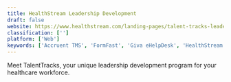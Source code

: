 ```yaml
---
title: HealthStream Leadership Development
draft: false 
website: https://www.healthstream.com/landing-pages/talent-tracks-leadership-development
classification: ['']
platform: ['Web']
keywords: ['Accruent TMS', 'FormFast', 'Giva eHelpDesk', 'HealthStream', 'Healthgrades', 'Imprivata Confirm ID', 'Imprivata PatientSecure', 'InCrowd Interview', 'MedPut', 'OnCare', 'Zenoti', 'iEHR']
---
```

Meet TalentTracks, your unique leadership development program for your healthcare workforce.